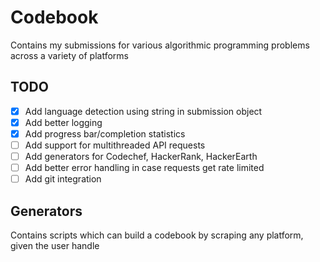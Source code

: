 # Codebook

Contains my submissions for various algorithmic programming problems across a
variety of platforms

## TODO

- [x] Add language detection using string in submission object
- [x] Add better logging
- [x] Add progress bar/completion statistics
- [ ] Add support for multithreaded API requests
- [ ] Add generators for Codechef, HackerRank, HackerEarth
- [ ] Add better error handling in case requests get rate limited
- [ ] Add git integration

## Generators

Contains scripts which can build a codebook by scraping any platform, given the
user handle